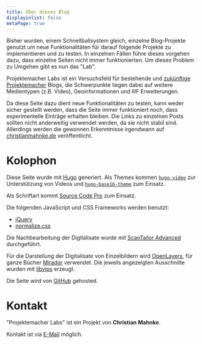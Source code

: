 ```yaml
---
title: Über dieses Blog
displayinlist: false
metaPage: true
---
```


Bisher wurden, einem Schnellballsystem gleich, einzelne Blog-Projekte genutzt um neue Funktionalitäten für darauf folgende Projekte zu implementieren und zu testen. In einzelnen Fällen führe dieses vorgehen dazu, dass einzelne Seiten nicht immer funktionierten. Um dieses Problem zu Umgehen gibt es nun das "Lab".

Projektemacher Labs ist ein Versuchsfeld für bestehende und [zukünftige](/future/) [Projektemacher](https://projektemacher.org/) Blogs, die Schwerpunkte liegen dabei auf weitere Medientypen (z.B. Video), Geoinformationen und IIIF Erweiterungen.

Da diese Seite dazu dient neue Funktionalitäten zu testen, kann weder sicher gestellt werden, dass die Seite immer funktioniert noch, dass experimentelle Einträge erhalten bleiben. Die Links zu einzelnen Posts sollten nicht anderweitig verwendet werden, da sie nicht stabil sind. Allerdings werden die gewonnen Erkenntnisse irgendwann auf [christianmahnke.de](https://christianmahnke.de) veröffentlicht.

# Kolophon

Diese Seite wurde mit [Hugo](https://gohugo.io/) generiert. Als Themes kommen [`hugo-video`](https://github.com/martignoni/hugo-video) zur Unterstützung von Videos und [`hugo-base16-theme`](https://github.com/htdvisser/hugo-base16-theme) zum Einsatz.

Als Schriftart kommt [Source Code Pro](https://github.com/adobe-fonts/source-code-pro) zum Einsatz.

Die folgenden JavaScript und CSS Frameworks werden benutzt:
* [jQuery](https://jquery.com/)
* [normalize.css](https://necolas.github.io/normalize.css/)

Die Nachbearbeitung der Digitalisate wurde mit [ScanTailor Advanced](https://github.com/4lex4/scantailor-advanced) durchgeführt.

Für die Darstellung der Digitalisate von Einzelbildern wird [OpenLayers](https://openlayers.org/), für ganze Bücher [Mirador](https://projectmirador.org/) verwendet. Die jeweils angezeigten Ausschnitte wurden mit [libvips](https://libvips.github.io/libvips/) erzeugt.

Die Seite wird von [GitHub](https://github.com/) gehosted.


# Kontakt

"Projektemacher Labs" ist ein Projekt von **Christian Mahnke**.

Kontakt ist via [E-Mail](mailto:projektemacher@projektemacher.org) möglich.
